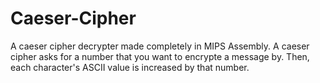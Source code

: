 # Caeser-Cipher


A caeser cipher decrypter made completely in MIPS Assembly. A caeser cipher asks for a number that you want to encrypte a message by. Then, each character's ASCII value is increased by that number.
